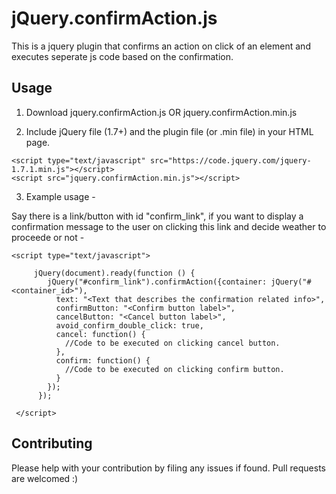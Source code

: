 # jQuery.confirmAction.js

This is a jquery plugin that confirms an action on click of an element and executes seperate js code based on the confirmation.

## Usage

1. Download jquery.confirmAction.js OR jquery.confirmAction.min.js

2. Include jQuery file (1.7+) and the plugin file (or .min file) in your HTML page.
```
<script type="text/javascript" src="https://code.jquery.com/jquery-1.7.1.min.js"></script>
<script src="jquery.confirmAction.min.js"></script>
```
3. Example usage - 

Say there is a link/button with id "confirm_link", if you want to display a confirmation message to the user on clicking this link and decide weather to proceede or not -
```
<script type="text/javascript">

     jQuery(document).ready(function () {
        jQuery("#confirm_link").confirmAction({container: jQuery("#<container_id>"),
          text: "<Text that describes the confirmation related info>",
          confirmButton: "<Confirm button label>",
          cancelButton: "<Cancel button label>",
          avoid_confirm_double_click: true,
          cancel: function() {
            //Code to be executed on clicking cancel button.
          },
          confirm: function() {
            //Code to be executed on clicking confirm button.
          }
        });
      });    
      
 </script>
```
## Contributing

Please help with your contribution by filing any issues if found. Pull requests are welcomed :)
